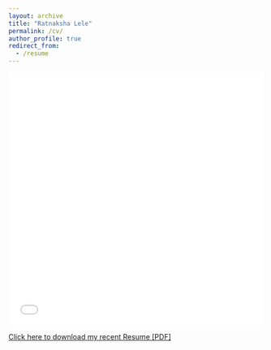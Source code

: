 ```yaml
---
layout: archive
title: "Ratnaksha Lele"
permalink: /cv/
author_profile: true
redirect_from:
  - /resume
---
```


<iframe src="/files/rlele_cv.pdf" width="100%" height="500" frameborder="no" border="0" marginwidth="0" marginheight="0"></iframe>
<object data="/files/rlele_cv.pdf" type="application/pdf" width="100%"> </object>

[Click here to download my recent Resume [PDF]](http://ratnaksha.github.io/files/rlele_cv.pdf)
<!-- <embed src="http://ratnaksha.github.io/files/rlele_cv.pdf" width="650" height="1800" type='application/pdf'> -->
